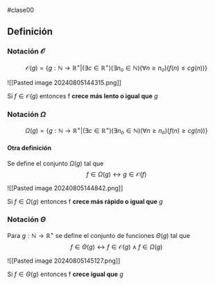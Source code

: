 #clase00
## Definición

### Notación $\mathcal{O}$
$$\mathcal{O}(g) = \{g:\mathbb{N} \rightarrow \mathbb{R}^+ | (\exists c \in \mathbb{R}^+)(\exists n_o \in \mathbb{N})(\forall n \geq n_o)(f(n) \leq cg(n)) \}$$

![[Pasted image 20240805144315.png]]

Si $f \in \mathcal{O}(g)$ entonces f **crece más lento o igual que** $g$

### Notación $\Omega$
$$\Omega(g) = \{g:\mathbb{N} \rightarrow \mathbb{R}^+ | (\exists c \in \mathbb{R}^+)(\exists n_o \in \mathbb{N})(\forall n \geq n_o)(f(n) \geq cg(n)) \}$$

#### Otra definición
Se define el conjunto $\Omega(g)$ tal que
$$f \in \Omega(g) \leftrightarrow g \in \mathcal{O}(f)$$

![[Pasted image 20240805144842.png]]

Si $f \in \Omega(g)$ entonces f **crece más rápido o igual que** $g$

### Notación $\Theta$
Para $g: \mathbb{N} \rightarrow \mathbb{R}^+$ se define el conjunto de funciones $\Theta(g)$ tal que
$$f \in \Theta(g) \leftrightarrow f \in \mathcal{O}(g) \land f \in \Omega(g)$$

![[Pasted image 20240805145127.png]]

Si $f \in \Theta(g)$ entonces f **crece igual que** $g$